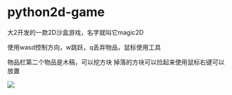 # python2d-game
大2开发的一款2D沙盒游戏，名字就叫它magic2D

使用wasd控制方向，w跳跃，q丢弃物品，鼠标使用工具

物品栏第二个物品是木稿，可以挖方块
掉落的方块可以捡起来使用鼠标右键可以放置

<img src="https://github.com/FlyingQwQ/python2d-game/blob/main/%E6%95%88%E6%9E%9C%E5%9B%BE.gif">
